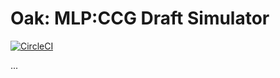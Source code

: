 # Oak: MLP:CCG Draft Simulator

[![CircleCI](https://img.shields.io/circleci/project/github/hithroc/oak.svg)](https://circleci.com/gh/hithroc/oak)

...
